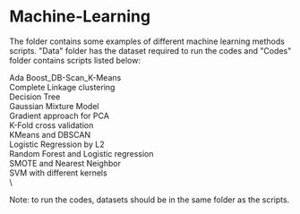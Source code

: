 # Machine-Learning

The folder contains some examples of different machine learning methods scripts.
"Data" folder has the dataset required to run the codes and "Codes" folder contains scripts listed below:

Ada Boost_DB-Scan_K-Means\
Complete Linkage clustering\
Decision Tree\
Gaussian Mixture Model\
Gradient approach for PCA\
K-Fold cross validation\
KMeans and DBSCAN\
Logistic Regression by L2\
Random Forest and Logistic regression\
SMOTE and Nearest Neighbor\
SVM with different kernels\
\\

Note: to run the codes, datasets should be in the same folder as the scripts.
